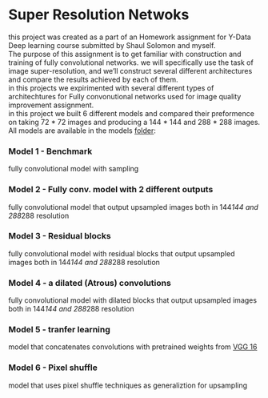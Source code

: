 # Super Resolution Netwoks
this project was created as a part of an Homework assignment for Y-Data Deep learning course submitted by Shaul Solomon and myself. <br>
The purpose of this assignment is to get familiar with construction and training of fully convolutional networks. we will specifically use the task of image super-resolution, and we’ll construct several different architectures and compare the results achieved by each of them. <br>
in this projects we expirimented with several different types of architechtures for Fully convonutional networks used for image quality improvement assignment.<br>
in this project we built 6 different models and compared their preformence on taking 72 * 72 images and producing a 144 * 144 and 288 * 288 images.
All models are available in the models [folder](https://github.com/Hernanros/work_portfolio/tree/master/Super-resolution%20convolutional%20Net/models):<br>
### Model 1 - Benchmark<br>
fully convolutional model with sampling<br>
### Model 2 - Fully conv. model with 2 different outputs
fully convolutional model that output upsampled images both in 144*144 and 288*288 resolution
### Model 3 - Residual blocks<br>
fully convolutional model with residual blocks that output upsampled images both in 144*144 and 288*288 resolution
### Model 4 - a dilated (Atrous) convolutions <br>
fully convolutional model with dilated blocks that output upsampled images both in 144*144 and 288*288 resolution
### Model 5 - tranfer learning
model that concatenates convolutions with pretrained weights from [VGG 16](https://neurohive.io/en/popular-networks/vgg16/)
### Model 6 - Pixel shuffle
model that uses pixel shuffle techniques as generaliztion for upsampling
